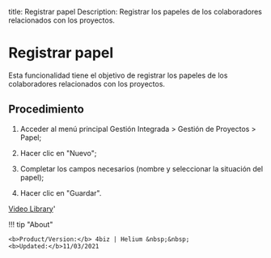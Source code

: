 title: Registrar papel
Description: Registrar los papeles de los colaboradores relacionados con los proyectos.
# Registrar papel


Esta funcionalidad tiene el objetivo de registrar los papeles de los
colaboradores relacionados con los proyectos.

Procedimiento
-----------------

1.  Acceder al menú principal Gestión Integrada \> Gestión de Proyectos \>
    Papel;

2.  Hacer clic en "Nuevo";

3.  Completar los campos necesarios (nombre y seleccionar la situación del
    papel);

4.  Hacer clic en "Guardar".



<i class='fa fa-youtube-play  fa-2x' style='color:#97ce17;vertical-align: middle;'> </i> [Video Library](https://www.youtube.com/playlist?list=PLB5qK2uzf2ROTLt6Tt7uegzqwpXHX5nA2)'

!!! tip "About"

    <b>Product/Version:</b> 4biz | Helium &nbsp;&nbsp;
    <b>Updated:</b>11/03/2021
